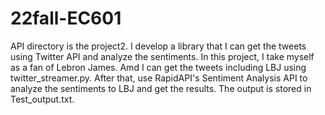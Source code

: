 # 22fall-EC601
API directory is the project2. I develop a library that I can get the tweets using Twitter API and analyze the sentiments. 
In this project, I take myself as a fan of Lebron James. Amd I can get the tweets including LBJ using twitter_streamer.py. After that, use RapidAPI's Sentiment 
Analysis API to analyze the sentiments to LBJ and get the results. The output is stored in Test_output.txt.
